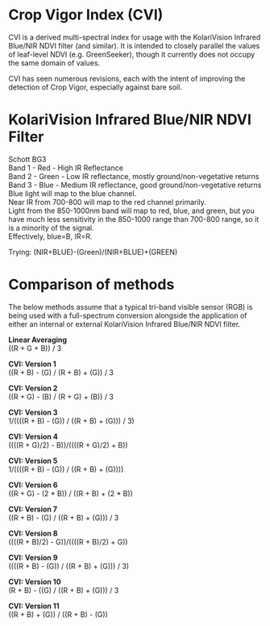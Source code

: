 # Crop Vigor Index (CVI)

CVI is a derived multi-spectral index for usage with the KolariVision Infrared Blue/NIR NDVI filter (and similar). It is intended to closely parallel the values of leaf-level NDVI (e.g. GreenSeeker), though it currently does not occupy the same domain of values.

CVI has seen numerous revisions, each with the intent of improving the detection of Crop Vigor, especially against bare soil.

# KolariVision Infrared Blue/NIR NDVI Filter

Schott BG3  
Band 1 - Red - High IR Reflectance  
Band 2 - Green - Low IR reflectance, mostly ground/non-vegetative returns  
Band 3 - Blue - Medium IR reflectance, good ground/non-vegetative returns  
Blue light will map to the blue channel.  
Near IR from 700-800 will map to the red channel primarily.  
Light from the 850-1000nm band will map to red, blue, and green, but you have much less sensitivity in the 850-1000 range than 700-800 range, so it is a minority of the signal.  
Effectively, blue=B, IR=R.  

Trying:
(NIR+BLUE)-(Green)/(NIR+BLUE)+(GREEN)

# Comparison of methods

The below methods assume that a typical tri-band visible sensor (RGB) is being used with a full-spectrum conversion alongside the application of either an internal or external KolariVision Infrared Blue/NIR NDVI filter.

**Linear Averaging**  
((R + G + B)) / 3

**CVI: Version 1**  
((R + B) - (G) / (R + B) + (G)) / 3

**CVI: Version 2**  
((R + G) - (B) / (R + G) + (B)) / 3

**CVI: Version 3**  
1/((((R + B) - (G)) / ((R + B) + (G))) / 3)

**CVI: Version 4**  
((((R + G)/2) - B))/((((R + G)/2) + B))

**CVI: Version 5**  
1/((((R + B) - (G)) / ((R + B) + (G))))

**CVI: Version 6**  
((R + G) - (2 * B)) / ((R + B) + (2 * B))

**CVI: Version 7**  
((R + B) - (G) / ((R + B) + (G))) / 3

**CVI: Version 8**  
((((R + B)/2) - G))/((((R + B)/2) + G))

**CVI: Version 9**  
((((R + B) - (G)) / ((R + B) + (G))) / 3)

**CVI: Version 10**  
(R + B) - ((G) / ((R + B) + (G))) / 3

**CVI: Version 11**  
((R + B) + (G)) / ((R + B) - (G))  
